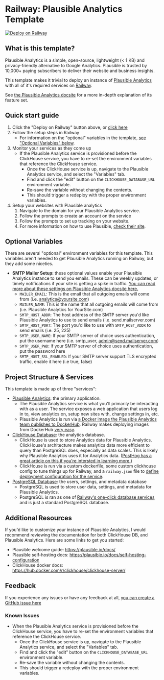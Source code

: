 # Railway: Plausible Analytics Template

[![Deploy on Railway](https://railway.app/button.svg)](https://railway.app/template/mzYEXO?referralCode=IFlm92)


## What is this template?
Plausible Analytics is a simple, open-source, lightweight (< 1 KB) and privacy-friendly alternative to Google Analytics. Plausible is trusted by 10,000+ paying subscribers to deliver their website and business insights.

This template makes it trivial to deploy an instance of [Plausible Analytics](https://plausible.io/) with all of it's required services on [Railway](https://railway.app).

See [the Plausible Analytics docsite](https://plausible.io/docs) for a more in-depth explanation of its feature set.

## Quick start guide

1. Click the "Deploy on Railway" button above, or [click here](https://railway.app/template/mzYEXO?referralCode=IFlm92)
2. Follow the setup steps in Railway
    - For information on the "optional" variables in the template, [see "Optional Variables" below](#optional-variables).
4. Monitor your services as they come up
    - If the Plausible Analytics service is provisioned before the ClickHouse service, you have to re-set the environment variables that reference the ClickHouse service.
        - Once the ClickHouse service is up, navigate to the Plausible Analytics service, and select the "Variables" tab. 
        - Find and click the "edit" button on the `CLICKHOUSE_DATABASE_URL` environment variable.
        - Re-save the variable without changing the contents. 
        - This should trigger a redeploy with the proper environment variables.  
5. Setup your websites with Plausible analytics
    1. Navigate to the domain for your Plausible Analytics service. 
    2. Follow the prompts to create an account on the service 
    3. Follow the prompts to set up tracking on your website. 
    4. For more information on how to use Plausible, [check their site](https://plausible.io/docs).
  
## Optional Variables 
There are several "optional" environment variables for this template. This variables aren't needed to get Plausible Analytics running on Railway, but they add some niceties.

- **SMTP Mailer Setup**: these optional values enable your Plausible Analytics instance to send you emails. These can be weekly updates, or timely notifications if your site is getting a spike in traffic. [You can read more about these settings on Plausible Analytics docsite here.](https://plausible.io/docs/self-hosting-configuration#mailersmtp-setup)
    - `MAILER_EMAIL`: This is the email that all outgoing emails will come from (i.e. analytics@yoursite.com)
    - `MAILER_NAME`: This is the name that all outgoing emails will come from (i.e. Plausible Analytics for YourSite.com)
    - `SMTP_HOST_ADDR`: The host address of the SMTP server you'd like Plausible Analytics to use to send emails (i.e. send.mailserver.com)
    - `SMTP_HOST_PORT`: The port you'd like to use with `SMTP_HOST_ADDR` to send emails (i.e. 25, 225)
    - `SMTP_USER_NAME`: If your SMTP server of choice uses authentication, put the username here (i.e. smtp_user, admin@send.mailserver.com)
    - `SMTP_USER_PWD`: If your SMTP server of choice uses authentication, put the password here
    - `SMTP_HOST_SSL_ENABLED`: If your SMTP server support TLS encrypted traffic, enable it here (i.e true, false) 

  
## Project Structure & Services
This template is made up of three "services": 

- [Plausible Analytics](https://plausible.io/): the primary application.
    - The Plausible Analytics service is what you'll primarily be interacting with as a user. The service exposes a web application that users log in to, view analytics on, setup new sites with, change settings in, etc.  
    - Plausible Analytics is run via [a Docker image the Plausible Analytics team publishes to DockerHub](https://hub.docker.com/r/plausible/analytics). Railway makes deploying images from DockerHub [very easy](https://docs.railway.app/develop/services#docker-image).
- [ClickHouse Database](https://clickhouse.com/): the analytics database.
    - ClickHouse is used to store Analytics data for Plausible Analytics. ClickHouse's architecture makes analytics data more efficient to query than PostgreSQL does, especially as data scales. This is likely why Plausible Analytics uses it for Analytics data. ([PostHog has a great article on this if you're intersted in learning more.](https://posthog.com/blog/clickhouse-vs-postgres))
    - ClickHouse is run via a custom dockerfile, some custom clickhouse config to tune things up for Railway, and a `railway.json` file to [define deployment configuration for the service](https://docs.railway.app/deploy/config-as-code). 
- [PostgreSQL Database](https://www.postgresql.org/): the users, settings, and metadata database
    - PostgreSQL is used to store user data, settings, and metadata for Plausible Analytics.
    - PostgreSQL is ran as one of [Railway's one-click database services](https://docs.railway.app/develop/services#database-services) and is just a standard PostgreSQL database.    

## Additional Resources 

If you'd like to customize your instance of Plausible Analytics, I would recommend reviewing the documentation for both ClickHouse DB, and Plausible Analytics. Here are some links to get you started: 
- Plausible welcome guide: https://plausible.io/docs/
- Plausible self-hosting docs: https://plausible.io/docs/self-hosting-configuration
- ClickHouse docker docs: https://hub.docker.com/r/clickhouse/clickhouse-server/

## Feedback 
If you experience any issues or have any feedback at all, [you can create a GitHub issue here](https://github.com/MykalMachon/railway-plausible/issues)

### Known Issues
- When the Plausible Analytics service is provisioned before the ClickHouse service, you have to re-set the environment variables that reference the ClickHouse service.
    - Once the ClickHouse service is up, navigate to the Plausible Analytics service, and select the "Variables" tab. 
    - Find and click the "edit" button on the `CLICKHOUSE_DATABASE_URL` environment variable.
    - Re-save the variable without changing the contents. 
    - This should trigger a redeploy with the proper environment variables.  

